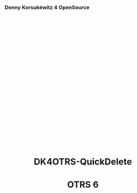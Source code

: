 <p style="text-align: left;">
    <h3 style="text-align: left;">Denny Korsukéwitz 4 OpenSource</h3>
</p>
<p style="padding-top: 400px">
    <br>
</p>
<h1 style="text-align: center;">
DK4OTRS-QuickDelete
</h1>

<h1 style="text-align: center;">
OTRS 6
</h1>
<p style="padding-top: 400px">
    <br>
</p>